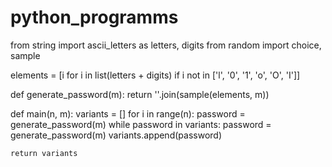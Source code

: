 # python_programms
from string import ascii_letters as letters, digits
from random import choice, sample

elements = [i for i in list(letters + digits) if i not in ['l', '0', '1', 'o', 'O', 'I']]


def generate_password(m):
    return ''.join(sample(elements, m))


def main(n, m):
    variants = []
    for i in range(n):
        password = generate_password(m)
        while password in variants:
            password = generate_password(m)
        variants.append(password)

    return variants
